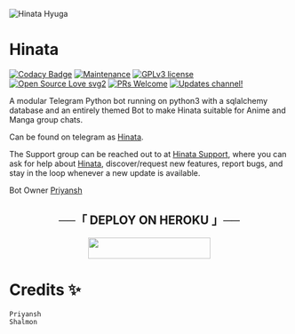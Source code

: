 ![Hinata Hyuga](https://telegra.ph/file/d5085878395597e862248.jpg)
# Hinata
[![Codacy Badge](https://api.codacy.com/project/badge/Grade/6141417ceaf84545bab6bd671503df51)](https://app.codacy.com/gh/PriyanshGoswami/Hinata?utm_source=github.com&utm_medium=referral&utm_content=PriyanshGoswami/Hinata&utm_campaign=Badge_Grade_Settings)  [![Maintenance](https://img.shields.io/badge/Maintained%3F-yes-green.svg)](https://github.com/PriyanshGoswami/Hinata/graphs/commit-activity) [![GPLv3 license](https://img.shields.io/badge/License-GPLv3-blue.svg)](https://perso.crans.org/besson/LICENSE.html) [![Open Source Love svg2](https://badges.frapsoft.com/os/v2/open-source.svg?v=103)](https://github.com/ellerbrock/open-source-badges/) [![PRs Welcome](https://img.shields.io/badge/PRs-welcome-brightgreen.svg?style=flat-square)](https://makeapullrequest.com) [![Updates channel!](https://img.shields.io/badge/Join%20Channel-!-red)](https://t.me/Konohaupdates)


A modular Telegram Python bot running on python3 with a sqlalchemy database and an entirely themed Bot to make Hinata suitable for Anime and Manga group chats. 

Can be found on telegram as [Hinata](https://t.me/HinataHyuga_Robot).

The Support group can be reached out to at [Hinata Support](https://t.me/KonohaHospital), where you can ask for help about [Hinata](https://t.me/HinataHyuga_Robot), discover/request new features, report bugs, and stay in the loop whenever a new update is available. 

Bot Owner [Priyansh](https://t.me/NyaaNeko) 

<h2 align="center">
    ──「 DEPLOY ON HEROKU 」──
</h2>

<p align="center"><a href="https://heroku.com/deploy?template=https://github.com/PriyanshGoswami/Hinata"> <img src="https://img.shields.io/badge/Deploy%20To%20Heroku-purple?style=for-the-badge&logo=heroku" width="220" height="38.45"/></a></p>


# Credits ✨

```
Priyansh
Shalmon
```
